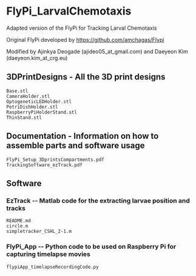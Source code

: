 # FlyPi_LarvalChemotaxis
Adapted version of the FlyPi for Tracking Larval Chemotaxis

Original FlyPi developed by https://github.com/amchagas/Flypi

Modified by Ajinkya Deogade (ajideo05_at_gmail.com) and Daeyeon Kim (daeyeon.kim_at_crg.eu)

## 3DPrintDesigns - All the 3D print designs
    Base.stl
    CameraHolder.stl
    OptogeneticLEDHolder.stl
    PetriDishHolder.stl
    RaspberryPiHolderStand.stl
    ThinStand.stl

## Documentation - Information on how to assemble parts and software usage
    FlyPi_Setup_3DprintsCompartments.pdf
    TrackingSoftware_ezTrack.pdf

## Software
### EzTrack -- Matlab code for the extracting larvae position and tracks
    README.md
    circle.m
    simpletracker_CSHL_2-1.m

### FlyPi_App -- Python code to be used on Raspberry Pi for capturing timelapse movies
    flypiApp_timelapseRecordingCode.py
